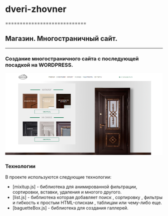 # dveri-zhovner
============================
## Магазин. Многостраничный сайт.
***
### Создание многостраничного сайта с последующей посадкой на WORDPRESS.



[![N|Solid](https://github.com/Petr791/dveri-zhovner/blob/main/Screenshot_2.png)](https://petr791.github.io/dveri-zhovner/)





### Технологии

В проекте используются следующие технологии:

- [mixitup.js] - библиотека для анимированной фильтрации, сортировки, вставки, удаления и многого другого.
- [list.js] - библиотека которая добавляет поиск , сортировку , фильтры и гибкость к простым HTML-спискам , таблицам или чему-либо еще.
- [baguetteBox.js] - библиотека для создания галлерей.
